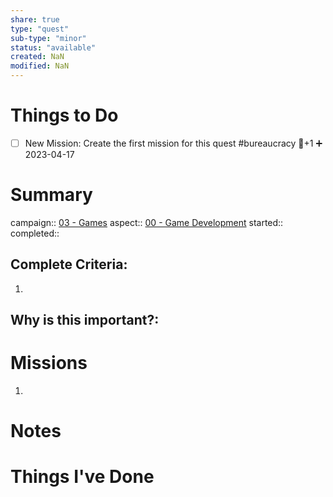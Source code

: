 ```yaml
---
share: true
type: "quest"
sub-type: "minor"
status: "available"
created: NaN 
modified: NaN
---
```

 
 
# Things to Do
- [ ] New Mission: Create the first mission for this quest #bureaucracy 🥄+1 ➕ 2023-04-17 
# Summary
campaign:: [03 - Games](./03%20-%20Games.md)
aspect:: [00 - Game Development](./00%20-%20Game%20Development.md)
started:: 
completed::
## Complete Criteria:
1. 

## Why is this important?:

# Missions
1.

# Notes

# Things I've Done